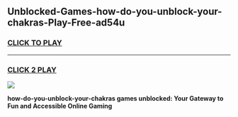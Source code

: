 
## Unblocked-Games-how-do-you-unblock-your-chakras-Play-Free-ad54u
<h3>
<a href="https://premium76.site?title=how-do-you-unblock-your-chakras&ref=18A1">CLICK TO PLAY</a></h3>
<hr>

<h3>
<a href="https://premium76.site?title=how-do-you-unblock-your-chakras&ref=18A1">CLICK 2 PLAY</a>
  
</h3>

<a href="https://premium76.site?title=how-do-you-unblock-your-chakras&ref=18A1"><img src="https://clearcache.store/games.png"></a>


**how-do-you-unblock-your-chakras games unblocked: Your Gateway to Fun and Accessible Online Gaming**

